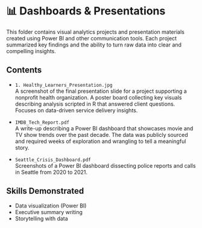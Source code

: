 # 📊 Dashboards & Presentations

This folder contains visual analytics projects and presentation materials created using Power BI and other communication tools. Each project summarized key findings and the ability to turn raw data into clear and compelling insights.

## Contents

- `1. Healthy_Learners_Presentation.jpg`  
  A screenshot of the final presentation slide for a project supporting a nonprofit health organization. A poster board collecting key visuals describing analysis scripted in R that answered client questions. Focuses on data-driven service delivery insights.

- `IMDB_Tech_Report.pdf`  
  A write-up describing a Power BI dashboard that showcases movie and TV show trends over the past decade. The data was publicly sourced and required weeks of exploration and wrangling to tell a meaningful story.
  
- `Seattle_Crisis_Dashboard.pdf`  
  Screenshots of a Power BI dashboard dissecting police reports and calls in Seattle from 2020 to 2021.

## Skills Demonstrated
- Data visualization (Power BI)
- Executive summary writing
- Storytelling with data
